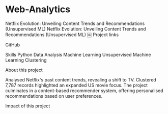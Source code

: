 # Web-Analytics

Netflix Evolution: Unveiling Content Trends and Recommendations (Unsupervised ML)
Netflix Evolution: Unveiling Content Trends and Recommendations (Unsupervised ML)
￼
Project links

GitHub

Skills
Python Data Analysis Machine Learning Unsupervised Machine Learning Clustering

About this project

Analysed Netflix's past content trends, revealing a shift to TV. Clustered 7,787 records highlighted an expanded US movie focus. The project culminates in a content-based recommender system, offering personalised recommendations based on user preferences.

Impact of this project
